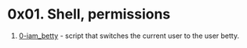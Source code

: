 # 0x01. Shell, permissions
1. [0-iam_betty](0-iam_betty) - script that switches the current user to the user betty.
